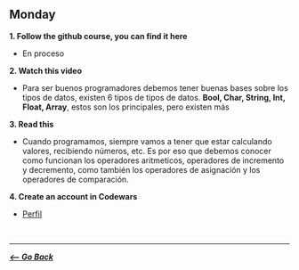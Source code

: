 ## Monday

**1. Follow the github course, you can find it here**

- En proceso

**2. Watch this video**

- Para ser buenos programadores debemos tener buenas bases sobre los tipos de datos, existen 6 tipos de tipos de datos.
  **Bool, Char, String, Int, Float, Array**, estos son los principales, pero existen más

**3. Read this**

- Cuando programamos, siempre vamos a tener que estar calculando valores, recibiendo números, etc.
  Es por eso que debemos conocer como funcionan los operadores aritmeticos, operadores de incremento y decremento, como también los operadores de asignación y los operadores de comparación.

**4. Create an account in Codewars**

- [Perfil](https://www.codewars.com/users/Kevin-Curruchich)

<br>
<hr>

**_[<-- Go Back](../../week2/)_**
